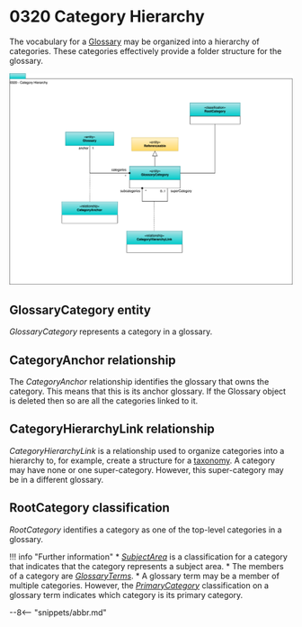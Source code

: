 <!-- SPDX-License-Identifier: CC-BY-4.0 -->
<!-- Copyright Contributors to the ODPi Egeria project. -->

# 0320 Category Hierarchy

The vocabulary for a [Glossary](/types/3/0310-Glossary) may be organized into a hierarchy of categories. These categories effectively provide a folder structure for the glossary.

![UML](0320-Category-Hierarchy.svg)

## GlossaryCategory entity

*GlossaryCategory* represents a category in a glossary.

## CategoryAnchor relationship

The *CategoryAnchor* relationship identifies the glossary that owns the category. This means that this is its anchor glossary. If the Glossary object is deleted then so are all the categories linked to it.

## CategoryHierarchyLink relationship

*CategoryHierarchyLink* is a relationship used to organize categories into a hierarchy to, for example, create a structure for a [taxonomy](/types/3/0310-Glossary). A category may have none or one super-category. However, this super-category may be in a different glossary.

## RootCategory classification

*RootCategory* identifies a category as one of the top-level categories in a glossary.

!!! info "Further information"
    * [*SubjectArea*](/type/4/0425-Subject-Areas) is a classification for a category that indicates that the category represents a subject area.
    * The members of a category are [*GlossaryTerms*](/type/3/0330-Terms).
    * A glossary term may be a member of multiple categories.  However, the [*PrimaryCategory*](/types/3/0335-Primary-Category) classification on a glossary term indicates which category is its primary category.


--8<-- "snippets/abbr.md"
